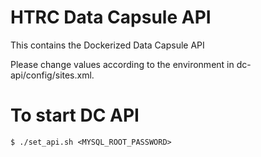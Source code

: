 HTRC Data Capsule API
================================

This contains the Dockerized Data Capsule API

Please change values according to the environment in dc-api/config/sites.xml. 

# To start DC API


```
$ ./set_api.sh <MYSQL_ROOT_PASSWORD>
```

